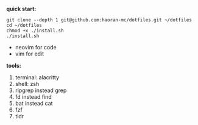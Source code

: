 **quick start:**

```
git clone --depth 1 git@github.com:haoran-mc/dotfiles.git ~/dotfiles
cd ~/dotfiles
chmod +x ./install.sh
./install.sh
```

- neovim for code
- vim for edit


**tools:**

1. terminal: alacritty
2. shell: zsh
3. ripgrep instead grep
4. fd instead find
5. bat instead cat
6. fzf
7. tldr

<!--
- iterm2 color: https://iterm2colorschemes.com/
- bat --list-themes
- bat theme: ./plugins.zsh BAT_THEME

dust     du
duf      df
broot    tree
fd       find
ripgrep  grep
tldr     man
gping    ping
procs    ps
-->
